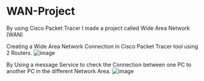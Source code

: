 # WAN-Project
By using Cisco Packet Tracer I made a project called Wide Area Network (WAN)

Creating a Wide Area Network Connection in Cisco Packet Tracer tool using 2 Routers.
![image](https://user-images.githubusercontent.com/104744741/213939980-8127155d-aa34-41c0-b6eb-b422e6f8cf85.png)

By Using a message Service to check the Connection between one PC to another PC in the different Network Area.
![image](https://user-images.githubusercontent.com/104744741/213941226-72e9a37a-ab02-4664-a9e7-2233d3257490.png)
